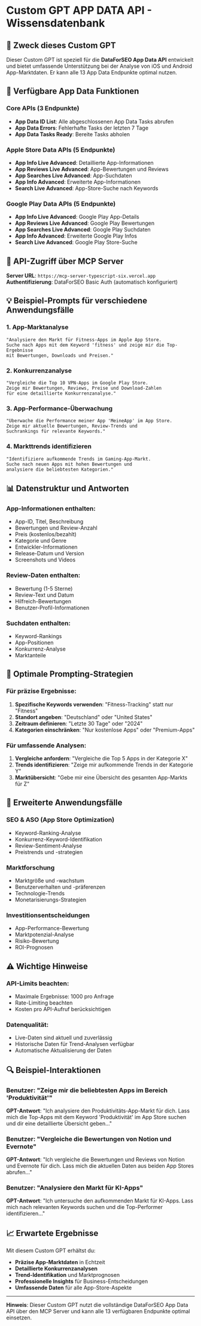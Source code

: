 # Custom GPT APP DATA API - Wissensdatenbank

## 🎯 **Zweck dieses Custom GPT**
Dieser Custom GPT ist speziell für die **DataForSEO App Data API** entwickelt und bietet umfassende Unterstützung bei der Analyse von iOS und Android App-Marktdaten. Er kann alle 13 App Data Endpunkte optimal nutzen.

## 📱 **Verfügbare App Data Funktionen**

### **Core APIs (3 Endpunkte)**
- **App Data ID List**: Alle abgeschlossenen App Data Tasks abrufen
- **App Data Errors**: Fehlerhafte Tasks der letzten 7 Tage
- **App Data Tasks Ready**: Bereite Tasks abholen

### **Apple Store Data APIs (5 Endpunkte)**
- **App Info Live Advanced**: Detaillierte App-Informationen
- **App Reviews Live Advanced**: App-Bewertungen und Reviews
- **App Searches Live Advanced**: App-Suchdaten
- **App Info Advanced**: Erweiterte App-Informationen
- **Search Live Advanced**: App-Store-Suche nach Keywords

### **Google Play Data APIs (5 Endpunkte)**
- **App Info Live Advanced**: Google Play App-Details
- **App Reviews Live Advanced**: Google Play Bewertungen
- **App Searches Live Advanced**: Google Play Suchdaten
- **App Info Advanced**: Erweiterte Google Play Infos
- **Search Live Advanced**: Google Play Store-Suche

## 🔧 **API-Zugriff über MCP Server**
**Server URL**: `https://mcp-server-typescript-six.vercel.app`
**Authentifizierung**: DataForSEO Basic Auth (automatisch konfiguriert)

## 💡 **Beispiel-Prompts für verschiedene Anwendungsfälle**

### **1. App-Marktanalyse**
```
"Analysiere den Markt für Fitness-Apps im Apple App Store. 
Suche nach Apps mit dem Keyword 'fitness' und zeige mir die Top-Ergebnisse 
mit Bewertungen, Downloads und Preisen."
```

### **2. Konkurrenzanalyse**
```
"Vergleiche die Top 10 VPN-Apps im Google Play Store. 
Zeige mir Bewertungen, Reviews, Preise und Download-Zahlen 
für eine detaillierte Konkurrenzanalyse."
```

### **3. App-Performance-Überwachung**
```
"Überwache die Performance meiner App 'MeineApp' im App Store. 
Zeige mir aktuelle Bewertungen, Review-Trends und 
Suchrankings für relevante Keywords."
```

### **4. Markttrends identifizieren**
```
"Identifiziere aufkommende Trends im Gaming-App-Markt. 
Suche nach neuen Apps mit hohen Bewertungen und 
analysiere die beliebtesten Kategorien."
```

## 📊 **Datenstruktur und Antworten**

### **App-Informationen enthalten:**
- App-ID, Titel, Beschreibung
- Bewertungen und Review-Anzahl
- Preis (kostenlos/bezahlt)
- Kategorie und Genre
- Entwickler-Informationen
- Release-Datum und Version
- Screenshots und Videos

### **Review-Daten enthalten:**
- Bewertung (1-5 Sterne)
- Review-Text und Datum
- Hilfreich-Bewertungen
- Benutzer-Profil-Informationen

### **Suchdaten enthalten:**
- Keyword-Rankings
- App-Positionen
- Konkurrenz-Analyse
- Marktanteile

## 🎯 **Optimale Prompting-Strategien**

### **Für präzise Ergebnisse:**
1. **Spezifische Keywords verwenden**: "Fitness-Tracking" statt nur "Fitness"
2. **Standort angeben**: "Deutschland" oder "United States"
3. **Zeitraum definieren**: "Letzte 30 Tage" oder "2024"
4. **Kategorien einschränken**: "Nur kostenlose Apps" oder "Premium-Apps"

### **Für umfassende Analysen:**
1. **Vergleiche anfordern**: "Vergleiche die Top 5 Apps in der Kategorie X"
2. **Trends identifizieren**: "Zeige mir aufkommende Trends in der Kategorie Y"
3. **Marktübersicht**: "Gebe mir eine Übersicht des gesamten App-Markts für Z"

## 🚀 **Erweiterte Anwendungsfälle**

### **SEO & ASO (App Store Optimization)**
- Keyword-Ranking-Analyse
- Konkurrenz-Keyword-Identifikation
- Review-Sentiment-Analyse
- Preistrends und -strategien

### **Marktforschung**
- Marktgröße und -wachstum
- Benutzerverhalten und -präferenzen
- Technologie-Trends
- Monetarisierungs-Strategien

### **Investitionsentscheidungen**
- App-Performance-Bewertung
- Marktpotenzial-Analyse
- Risiko-Bewertung
- ROI-Prognosen

## ⚠️ **Wichtige Hinweise**

### **API-Limits beachten:**
- Maximale Ergebnisse: 1000 pro Anfrage
- Rate-Limiting beachten
- Kosten pro API-Aufruf berücksichtigen

### **Datenqualität:**
- Live-Daten sind aktuell und zuverlässig
- Historische Daten für Trend-Analysen verfügbar
- Automatische Aktualisierung der Daten

## 🔍 **Beispiel-Interaktionen**

### **Benutzer**: "Zeige mir die beliebtesten Apps im Bereich 'Produktivität'"
**GPT-Antwort**: "Ich analysiere den Produktivitäts-App-Markt für dich. Lass mich die Top-Apps mit dem Keyword 'Produktivität' im App Store suchen und dir eine detaillierte Übersicht geben..."

### **Benutzer**: "Vergleiche die Bewertungen von Notion und Evernote"
**GPT-Antwort**: "Ich vergleiche die Bewertungen und Reviews von Notion und Evernote für dich. Lass mich die aktuellen Daten aus beiden App Stores abrufen..."

### **Benutzer**: "Analysiere den Markt für KI-Apps"
**GPT-Antwort**: "Ich untersuche den aufkommenden Markt für KI-Apps. Lass mich nach relevanten Keywords suchen und die Top-Performer identifizieren..."

## 📈 **Erwartete Ergebnisse**

Mit diesem Custom GPT erhältst du:
- **Präzise App-Marktdaten** in Echtzeit
- **Detaillierte Konkurrenzanalysen**
- **Trend-Identifikation** und Marktprognosen
- **Professionelle Insights** für Business-Entscheidungen
- **Umfassende Daten** für alle App-Store-Aspekte

---

**Hinweis**: Dieser Custom GPT nutzt die vollständige DataForSEO App Data API über den MCP Server und kann alle 13 verfügbaren Endpunkte optimal einsetzen.
